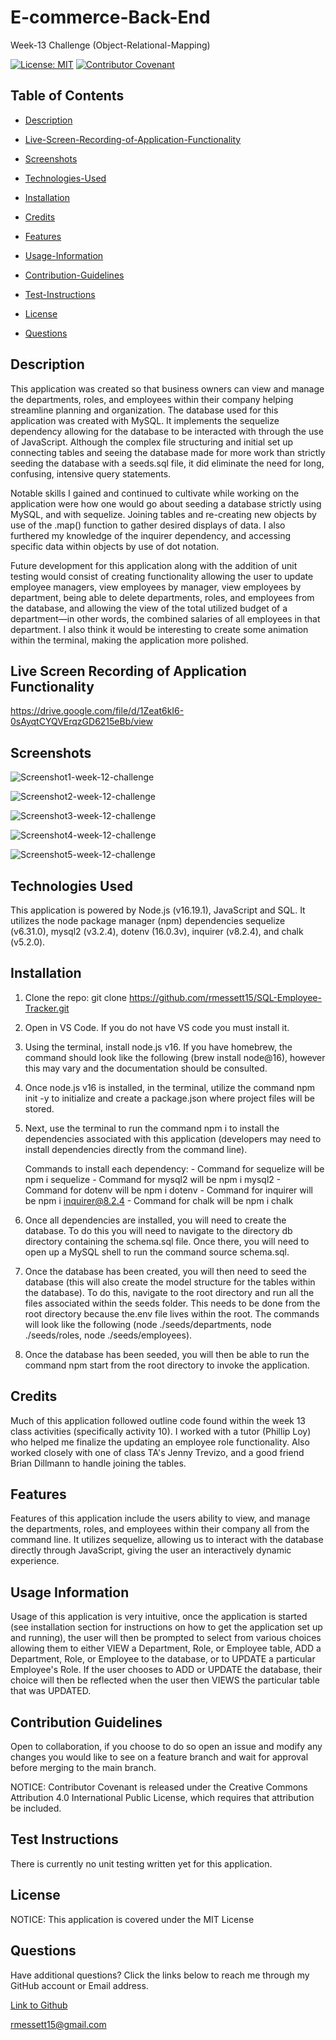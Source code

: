 # E-commerce-Back-End

Week-13 Challenge (Object-Relational-Mapping)

[![License: MIT](https://img.shields.io/badge/License-MIT-yellow.svg)](https://opensource.org/licenses/MIT) [![Contributor Covenant](https://img.shields.io/badge/Contributor%20Covenant-2.1-4baaaa.svg)](code_of_conduct.md)

## Table of Contents

- [Description](#description)

- [Live-Screen-Recording-of-Application-Functionality](#live-screen-recording-of-application-functionality)

- [Screenshots](#screenshots)

- [Technologies-Used](#technologies-used)

- [Installation](#installation)

- [Credits](#credits)

- [Features](#features)

- [Usage-Information](#usage-information)

- [Contribution-Guidelines](#contribution-guidelines)

- [Test-Instructions](#test-instructions)

- [License](#license)

- [Questions](#questions)

## Description

This application was created so that business owners can view and manage the departments, roles, and employees within their company helping streamline planning and organization. The database used for this application was created with MySQL. It implements the sequelize dependency allowing for the database to be interacted with through the use of JavaScript. Although the complex file structuring and initial set up connecting tables and seeing the database made for more work than strictly seeding the database with a seeds.sql file, it did eliminate the need for long, confusing, intensive query statements.

Notable skills I gained and continued to cultivate while working on the application were how one would go about seeding a database strictly using MySQL, and with sequelize. Joining tables and re-creating new objects by use of the .map() function to gather desired displays of data. I also furthered my knowledge of the inquirer dependency, and accessing specific data within objects by use of dot notation.

Future development for this application along with the addition of unit testing would consist of creating functionality allowing the user to update employee managers, view employees by manager, view employees by department, being able to delete departments, roles, and employees from the database, and allowing the view of the total utilized budget of a department—in other words, the combined salaries of all employees in that department. I also think it would be interesting to create some animation within the terminal, making the application more polished.

## Live Screen Recording of Application Functionality

https://drive.google.com/file/d/1Zeat6kI6-0sAyqtCYQVErqzGD6215eBb/view

## Screenshots

![Screenshot1-week-12-challenge](https://user-images.githubusercontent.com/120127903/235738338-75c97105-7ef1-40f5-b00e-b0951f1d504d.png)

![Screenshot2-week-12-challenge](https://user-images.githubusercontent.com/120127903/235738357-ab29cfa1-9ce1-4687-952e-3724657a3787.png)

![Screenshot3-week-12-challenge](https://user-images.githubusercontent.com/120127903/235738376-e099a758-b20e-4a72-b56c-9bc58472d10f.png)

![Screenshot4-week-12-challenge](https://user-images.githubusercontent.com/120127903/235738400-31819eff-205e-4154-81df-61d214a3af13.png)

![Screenshot5-week-12-challenge](https://user-images.githubusercontent.com/120127903/235738416-1289849b-4e79-4b97-864d-85c88a980095.png)

## Technologies Used

This application is powered by Node.js (v16.19.1), JavaScript and SQL. It utilizes the node package manager (npm) dependencies sequelize (v6.31.0), mysql2 (v3.2.4), dotenv (16.0.3v), inquirer (v8.2.4), and chalk (v5.2.0).

## Installation

1. Clone the repo:
   git clone https://github.com/rmessett15/SQL-Employee-Tracker.git

2. Open in VS Code. If you do not have VS code you must install it.

3. Using the terminal, install node.js v16. If you have homebrew, the command should look like the following (brew install node@16), however this may vary and the documentation should be consulted.

4. Once node.js v16 is installed, in the terminal, utilize the command npm init -y to initialize and create a package.json where project files will be stored.

5. Next, use the terminal to run the command npm i to install the dependencies associated with this application (developers may need to install dependencies directly from the command line).

   Commands to install each dependency: - Command for sequelize will be npm i sequelize - Command for mysql2 will be npm i mysql2 - Command for dotenv will be npm i dotenv - Command for inquirer will be npm i inquirer@8.2.4 - Command for chalk will be npm i chalk

6. Once all dependencies are installed, you will need to create the database. To do this you will need to navigate to the directory db directory containing the schema.sql file. Once there, you will need to open up a MySQL shell to run the command source schema.sql.

7. Once the database has been created, you will then need to seed the database (this will also create the model structure for the tables within the database). To do this, navigate to the root directory and run all the files associated within the seeds folder. This needs to be done from the root directory because the.env file lives within the root. The commands will look like the following (node ./seeds/departments, node ./seeds/roles, node ./seeds/employees).

8. Once the database has been seeded, you will then be able to run the command npm start from the root directory to invoke the application.

## Credits

Much of this application followed outline code found within the week 13 class activities (specifically activity 10). I worked with a tutor (Phillip Loy) who helped me finalize the updating an employee role functionality. Also worked closely with one of class TA's Jenny Trevizo, and a good friend Brian Dillmann to handle joining the tables.

## Features

Features of this application include the users ability to view, and manage the departments, roles, and employees within their company all from the command line. It utilizes sequelize, allowing us to interact with the database directly through JavaScript, giving the user an interactively dynamic experience.

## Usage Information

Usage of this application is very intuitive, once the application is started (see installation section for instructions on how to get the application set up and running), the user will then be prompted to select from various choices allowing them to either VIEW a Department, Role, or Employee table, ADD a Department, Role, or Employee to the database, or to UPDATE a particular Employee's Role. If the user chooses to ADD or UPDATE the database, their choice will then be reflected when the user then VIEWS the particular table that was UPDATED.

## Contribution Guidelines

Open to collaboration, if you choose to do so open an issue and modify any changes you would like to see on a feature branch and wait for approval before merging to the main branch.

NOTICE: Contributor Covenant is released under the Creative Commons Attribution 4.0 International Public License, which requires that attribution be included.

## Test Instructions

There is currently no unit testing written yet for this application.

## License

NOTICE: This application is covered under the MIT License

## Questions

Have additional questions? Click the links below to reach me through my GitHub account or Email address.

[Link to Github](https://github.com/rmessett15)

<a href="mailto:rmessett15@gmail.com">rmessett15@gmail.com</a>
